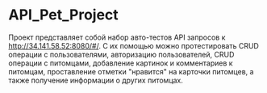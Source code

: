 # API_Pet_Project

Проект представляет собой набор авто-тестов API запросов к http://34.141.58.52:8080/#/.
С их помощью можно протестировать CRUD операции с пользователями,
авторизацию пользователей, CRUD операции с питомцами, добавление картинок и комментариев к питомцам, 
проставление отметки "нравится" на карточки питомцев,
а также получение информации о других питомцах.
